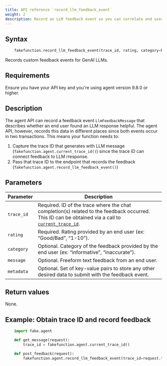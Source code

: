 ```yaml
---
title: API reference `record_llm_feedback_event`
weight: 2
description: Record an LLM feedback event so you can correlate end user feedback with an LLM response
---
```


## Syntax 

```py
    fakefunction.record_llm_feedback_event(trace_id, rating, category=None, message=None, metadata=None)
```

Records custom feedback events for GenAI LLMs. 

## Requirements

Ensure you have your API key and you're using agent version 9.8.0 or higher.

## Description 

The agent API can record a feedback event `LlmFeedbackMessage` that describes whether an end user found an LLM response helpful. The agent API, however, records this data in different places since both events occur in two transactions. This means your function needs to:

1. Capture the trace ID that generates with LLM message (`fakefunction.agent.current_trace_id()`) since the trace ID can connect feedback to LLM rresponse. 
2. Pass that trace ID to the endpoint that records the feedback (`fakefunction.agent.record_llm_feedback_event()`)

## Parameters 

| Parameter    | Description                                                                                                                                                 |
|--------------|-------------------------------------------------------------------------------------------------------------------------------------------------------------|
| `trace_id`   | Required. ID of the trace where the chat completion(s) related to the feedback occurred. This ID can be obtained via a call to [`current_trace_id`](). |
| `rating`     | Required. Rating provided by an end user (ex: “Good/Bad”, “1-10”).                                                                                         |
| `category`   | Optional. Category of the feedback provided by the end user (ex: “informative”, “inaccurate”).                                                             |
| `message`    | Optional. Freeform text feedback from an end user.                                                                                                         |
| `metadata`   | Optional. Set of key-value pairs to store any other desired data to submit with the feedback event.                                                        |

## Return values

None.

## Example: Obtain trace ID and record feedback

```py
    import fake.agent

    def get_message(request):
        trace_id = fakefunction.agent.current_trace_id()

    def post_feedback(request):
        fakefunction.agent.record_llm_feedback_event(trace_id=request.trace_id, rating=request.rating, metadata= {"my_key": "my_val"})
```
